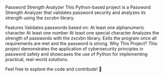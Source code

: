 Password Strength Analyzer
This Python-based project is a Password Strength Analyzer that validates password security and analyzes its strength using the zxcvbn library.

Features
Validates passwords based on:
At least one alphanumeric character
At least one number
At least one special character
Analyzes the strength of passwords with the zxcvbn library.
Exits the program once all requirements are met and the password is strong.
Why This Project?
This project demonstrates the application of cybersecurity principles in password safety and showcases the use of Python for implementing practical, real-world solutions.

Feel free to explore the code and contribute! 🚀

